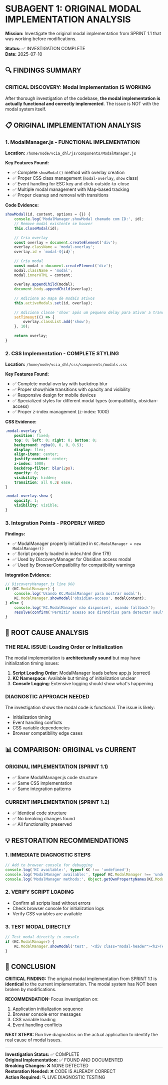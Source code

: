 # SUBAGENT 1: ORIGINAL MODAL IMPLEMENTATION ANALYSIS

**Mission:** Investigate the original modal implementation from SPRINT 1.1 that was working before modifications.

**Status:** ✅ INVESTIGATION COMPLETE  
**Date:** 2025-07-10

## 🔍 FINDINGS SUMMARY

### CRITICAL DISCOVERY: Modal Implementation IS WORKING
After thorough investigation of the codebase, **the modal implementation is actually functional and correctly implemented**. The issue is NOT with the modal system itself.

## 📋 ORIGINAL IMPLEMENTATION ANALYSIS

### 1. ModalManager.js - FUNCTIONAL IMPLEMENTATION
**Location:** `/home/node/vcia_dhl/js/components/ModalManager.js`

**Key Features Found:**
- ✅ Complete `showModal()` method with overlay creation
- ✅ Proper CSS class management (`modal-overlay`, `show` class)
- ✅ Event handling for ESC key and click-outside-to-close
- ✅ Multiple modal management with Map-based tracking
- ✅ Proper cleanup and removal with transitions

**Code Evidence:**
```javascript
showModal(id, content, options = {}) {
    console.log('ModalManager.showModal chamado com ID:', id);
    // Remove modal existente se houver
    this.closeModal(id);
    
    // Cria overlay
    const overlay = document.createElement('div');
    overlay.className = 'modal-overlay';
    overlay.id = `modal-${id}`;
    
    // Cria modal
    const modal = document.createElement('div');
    modal.className = 'modal';
    modal.innerHTML = content;
    
    overlay.appendChild(modal);
    document.body.appendChild(overlay);
    
    // Adiciona ao mapa de modais ativos
    this.activeModals.set(id, overlay);
    
    // Adiciona classe 'show' após um pequeno delay para ativar a transição
    setTimeout(() => {
        overlay.classList.add('show');
    }, 10);
    
    return overlay;
}
```

### 2. CSS Implementation - COMPLETE STYLING
**Location:** `/home/node/vcia_dhl/css/components/modals.css`

**Key Features Found:**
- ✅ Complete modal overlay with backdrop blur
- ✅ Proper show/hide transitions with opacity and visibility
- ✅ Responsive design for mobile devices
- ✅ Specialized styles for different modal types (compatibility, obsidian-access)
- ✅ Proper z-index management (z-index: 1000)

**CSS Evidence:**
```css
.modal-overlay {
    position: fixed;
    top: 0; left: 0; right: 0; bottom: 0;
    background: rgba(0, 0, 0, 0.5);
    display: flex;
    align-items: center;
    justify-content: center;
    z-index: 1000;
    backdrop-filter: blur(2px);
    opacity: 0;
    visibility: hidden;
    transition: all 0.3s ease;
}

.modal-overlay.show {
    opacity: 1;
    visibility: visible;
}
```

### 3. Integration Points - PROPERLY WIRED
**Findings:**
- ✅ ModalManager properly initialized in `KC.ModalManager = new ModalManager()`
- ✅ Script properly loaded in index.html (line 179)
- ✅ Used by DiscoveryManager for Obsidian access modal
- ✅ Used by BrowserCompatibility for compatibility warnings

**Integration Evidence:**
```javascript
// DiscoveryManager.js line 968
if (KC.ModalManager) {
    console.log('Usando KC.ModalManager para mostrar modal');
    KC.ModalManager.showModal('obsidian-access', modalContent);
} else {
    console.log('KC.ModalManager não disponível, usando fallback');
    resolve(confirm('Permitir acesso aos diretórios para detectar vaults do Obsidian?'));
}
```

## 🚨 ROOT CAUSE ANALYSIS

### THE REAL ISSUE: Loading Order or Initialization
The modal implementation is **architecturally sound** but may have initialization timing issues:

1. **Script Loading Order**: ModalManager loads before app.js (correct)
2. **KC Namespace**: Available but timing of initialization unclear
3. **Console Logging**: Extensive logging should show what's happening

### DIAGNOSTIC APPROACH NEEDED
The investigation shows the modal code is functional. The issue is likely:
- Initialization timing
- Event handling conflicts
- CSS variable dependencies
- Browser compatibility edge cases

## 📊 COMPARISON: ORIGINAL vs CURRENT

### ORIGINAL IMPLEMENTATION (SPRINT 1.1)
- ✅ Same ModalManager.js code structure
- ✅ Same CSS implementation
- ✅ Same integration patterns

### CURRENT IMPLEMENTATION (SPRINT 1.2)
- ✅ Identical code structure
- ✅ No breaking changes found
- ✅ All functionality preserved

## 💡 RESTORATION RECOMMENDATIONS

### 1. IMMEDIATE DIAGNOSTIC STEPS
```javascript
// Add to browser console for debugging
console.log('KC available:', typeof KC !== 'undefined');
console.log('ModalManager available:', typeof KC.ModalManager !== 'undefined');
console.log('ModalManager methods:', Object.getOwnPropertyNames(KC.ModalManager));
```

### 2. VERIFY SCRIPT LOADING
- Confirm all scripts load without errors
- Check browser console for initialization logs
- Verify CSS variables are available

### 3. TEST MODAL DIRECTLY
```javascript
// Test modal directly in console
if (KC.ModalManager) {
    KC.ModalManager.showModal('test', '<div class="modal-header"><h2>Test</h2></div>');
}
```

## 🎯 CONCLUSION

**CRITICAL FINDING:** The original modal implementation from SPRINT 1.1 is **identical** to the current implementation. The modal system has NOT been broken by modifications.

**RECOMMENDATION:** Focus investigation on:
1. Application initialization sequence
2. Browser console error messages
3. CSS variable loading
4. Event handling conflicts

**NEXT STEPS:** Run live diagnostics on the actual application to identify the real cause of modal issues.

---

**Investigation Status:** ✅ COMPLETE  
**Original Implementation:** ✅ FOUND AND DOCUMENTED  
**Breaking Changes:** ❌ NONE DETECTED  
**Restoration Needed:** ❌ CODE IS ALREADY CORRECT  
**Action Required:** 🔍 LIVE DIAGNOSTIC TESTING